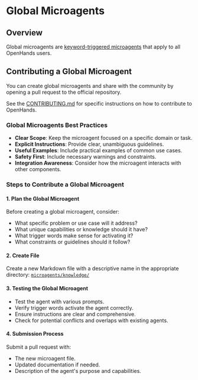 # Global Microagents

## Overview

Global microagents are [keyword-triggered microagents](./microagents-keyword) that apply to all OpenHands users.

## Contributing a Global Microagent

You can create global microagents and share with the community by opening a pull request to the official repository.

See the [CONTRIBUTING.md](https://github.com/All-Hands-AI/OpenHands/blob/main/CONTRIBUTING.md) for specific instructions on how to contribute to OpenHands.

### Global Microagents Best Practices

- **Clear Scope**: Keep the microagent focused on a specific domain or task.
- **Explicit Instructions**: Provide clear, unambiguous guidelines.
- **Useful Examples**: Include practical examples of common use cases.
- **Safety First**: Include necessary warnings and constraints.
- **Integration Awareness**: Consider how the microagent interacts with other components.

### Steps to Contribute a Global Microagent

#### 1. Plan the Global Microagent

Before creating a global microagent, consider:

- What specific problem or use case will it address?
- What unique capabilities or knowledge should it have?
- What trigger words make sense for activating it?
- What constraints or guidelines should it follow?

#### 2. Create File

Create a new Markdown file with a descriptive name in the appropriate directory:
[`microagents/knowledge/`](https://github.com/All-Hands-AI/OpenHands/tree/main/microagents/knowledge)

#### 3. Testing the Global Microagent

- Test the agent with various prompts.
- Verify trigger words activate the agent correctly.
- Ensure instructions are clear and comprehensive.
- Check for potential conflicts and overlaps with existing agents.

#### 4. Submission Process

Submit a pull request with:

- The new microagent file.
- Updated documentation if needed.
- Description of the agent's purpose and capabilities.
